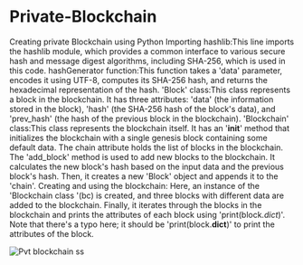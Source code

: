 # Private-Blockchain
Creating private Blockchain using Python
Importing hashlib:This line imports the hashlib module, which provides a common interface to various secure hash and message digest algorithms, including SHA-256, which is used in this code.
hashGenerator function:This function takes a 'data' parameter, encodes it using UTF-8, computes its SHA-256 hash, and returns the hexadecimal representation of the hash.
'Block' class:This class represents a block in the blockchain. It has three attributes: 'data' (the information stored in the block), 'hash' (the SHA-256 hash of the block's data), and 'prev_hash' (the hash of the previous block in the blockchain).
'Blockchain' class:This class represents the blockchain itself. It has an '__init__' method that initializes the blockchain with a single genesis block containing some default data. The chain attribute holds the list of blocks in the blockchain.
                    The 'add_block' method is used to add new blocks to the blockchain. It calculates the new block's hash based on the input data and the previous block's hash. Then, it creates a new 'Block' object and appends it to the 'chain'.
 Creating and using the blockchain:     Here, an instance of the 'Blockchain class '(bc) is created, and three blocks with different data are added to the blockchain.                    Finally, it iterates through the blocks in the blockchain and prints the attributes of each block using 'print(block._dict_)'. Note that there's a typo here; it should be 'print(block.__dict__)' to print the attributes of the block.



![Pvt blockchain ss](https://github.com/Sakshi0774/Private-Blockchain/assets/150219068/c88f2fc3-0599-4196-8228-fedaad80c83e)
